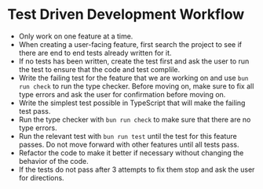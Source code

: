 # Test Driven Development Workflow

- Only work on one feature at a time.
- When creating a user-facing feature, first search the project to see if there are end to end tests already written for it.
- If no tests has been written, create the test first and ask the user to run the test to ensure that the code and test complile.
- Write the failing test for the feature that we are working on and use `bun run check` to run the type checker. Before moving on, make sure to fix all type errors and ask the user for confirmation before moving on.
- Write the simplest test possible in TypeScript that will make the failing test pass.
- Run the type checker with `bun run check` to make sure that there are no type errors.
- Run the relevant test with `bun run test` until the test for this feature passes. Do not move forward with other features until all tests pass.
- Refactor the code to make it better if necessary without changing the behavior of the code.
- If the tests do not pass after 3 attempts to fix them stop and ask the user for directions.
